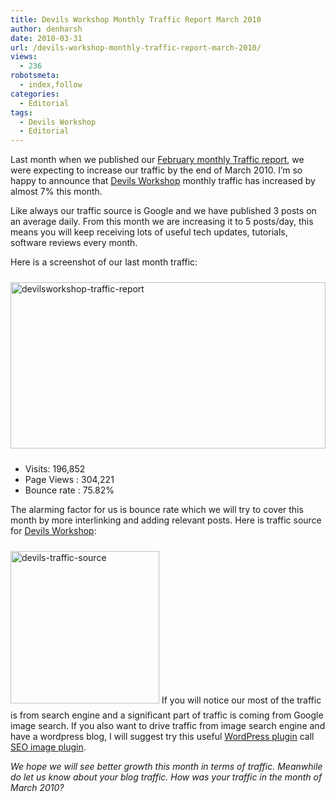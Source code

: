 ```yaml
---
title: Devils Workshop Monthly Traffic Report March 2010
author: denharsh
date: 2010-03-31
url: /devils-workshop-monthly-traffic-report-march-2010/
views:
  - 236
robotsmeta:
  - index,follow
categories:
  - Editorial
tags:
  - Devils Workshop
  - Editorial
---
```

Last month when we published our <a href="http://devilsworkshop.org/devils-workshop-monthly-traffic-report-february-2010/" target="_blank">February monthly Traffic report</a>, we were expecting to increase our traffic by the end of March 2010. I’m so happy to announce that <a href="http://devilsworkshop.org/" target="_blank">Devils Workshop</a> monthly traffic has increased by almost 7% this month.

Like always our traffic source is Google and we have published 3 posts on an average daily. From this month we are increasing it to 5 posts/day, this means you will keep receiving lots of useful tech updates, tutorials, software reviews every month.

Here is a screenshot of our last month traffic:

[<img class="wp-image-52853" style="float: none;margin: 10px auto;border-width: 0px" src="http://cdn.devilsworkshop.org/files/2010/04/devilsworkshoptrafficreport_thumb.png" border="0" alt="devilsworkshop-traffic-report" width="504" height="266" />][1]

  * Visits: 196,852
  * Page Views : 304,221
  * Bounce rate : 75.82%

The alarming factor for us is bounce rate which we will try to cover this month by more interlinking and adding relevant posts. Here is traffic source for <a href="http://devilsworkshop.org/" target="_blank">Devils Workshop</a>:

[<img style="float: none;margin: 10px auto;border-width: 0px" src="http://cdn.devilsworkshop.org/files/2010/04/devilstrafficsource_thumb.png" border="0" alt="devils-traffic-source" width="238" height="244" />][2] If you will notice our most of the traffic is from search engine and a significant part of traffic is coming from Google image search. If you also want to drive traffic from image search engine and have a wordpress blog, I will suggest try this useful [WordPress plugin][3] call <a href="http://wordpress.org/extend/plugins/seo-image/" onclick="_gaq.push(['_trackEvent', 'outbound-article', 'http://wordpress.org/extend/plugins/seo-image/', 'SEO image plugin']);" target="_blank">SEO image plugin</a>.

*We hope we will see better growth this month in terms of traffic. Meanwhile do let us know about your blog traffic. How was your traffic in the month of March 2010?*

 [1]: http://cdn.devilsworkshop.org/files/2010/04/devilsworkshoptrafficreport.png
 [2]: http://cdn.devilsworkshop.org/files/2010/04/devilstrafficsource.png
 [3]: http://devilsworkshop.org/10-wordpress-plugins-that-you-shouldmust-install/ "Wordpress plugin"
